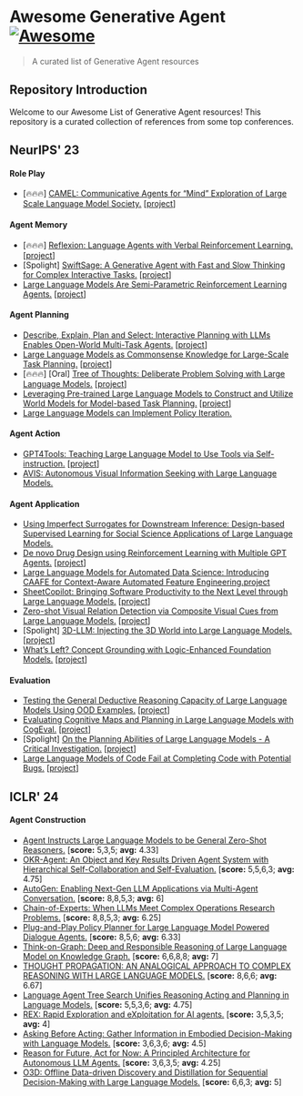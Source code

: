# Awesome Generative Agent [![Awesome](https://awesome.re/badge.svg)](https://awesome.re) <!-- omit in toc -->

> A curated list of Generative Agent resources


## Repository Introduction

Welcome to our Awesome List of Generative Agent resources! This repository is a curated collection of references from some top conferences.


## NeurIPS' 23

#### Role Play
* [🔥🔥🔥] [CAMEL: Communicative Agents for “Mind” Exploration of Large Scale Language Model Society.](https://openreview.net/pdf?id=3IyL2XWDkG) [[project](https://www.camel-ai.com/)]

#### Agent Memory
* [🔥🔥🔥] [Reflexion: Language Agents with Verbal Reinforcement Learning.](https://arxiv.org/pdf/2303.11366.pdf) [[project](https://github.com/noahshinn024/reflexion)]
* [Spolight] [SwiftSage: A Generative Agent with Fast and Slow Thinking for Complex Interactive Tasks.](https://openreview.net/pdf?id=Rzk3GP1HN7) [[project](https://yuchenlin.xyz/swiftsage/)]
* [Large Language Models Are Semi-Parametric Reinforcement Learning Agents.](https://openreview.net/pdf?id=ZcJa1R6j3v) [[project](https://github.com/OpenDFM/Rememberer)]

#### Agent Planning
* [Describe, Explain, Plan and Select: Interactive Planning with LLMs Enables Open-World Multi-Task Agents.](https://openreview.net/pdf?id=KtvPdGb31Z) [[project](https://github.com/CraftJarvis/MC-Planner)]
* [Large Language Models as Commonsense Knowledge for Large-Scale Task Planning.](https://openreview.net/pdf?id=Wjp1AYB8lH) [[project](https://llm-mcts.github.io/)]
* [🔥🔥🔥] [Oral] [Tree of Thoughts: Deliberate Problem Solving with Large Language Models.](https://openreview.net/pdf?id=5Xc1ecxO1h) [[project](https://github.com/princeton-nlp/tree-of-thought-llm)]
* [Leveraging Pre-trained Large Language Models to Construct and Utilize World Models for Model-based Task Planning.](https://openreview.net/pdf?id=zDbsSscmuj) [[project](https://guansuns.github.io/pages/llm-dm)]
* [Large Language Models can Implement Policy Iteration.](https://openreview.net/pdf?id=LWxjWoBTsr)

#### Agent Action
* [GPT4Tools: Teaching Large Language Model to Use Tools via Self-instruction.](https://openreview.net/pdf?id=cwjh8lqmOL) [[project](https://gpt4tools.github.io/)]
* [AVIS: Autonomous Visual Information Seeking with Large Language Models.](https://openreview.net/pdf?id=7EMphtUgCI)

#### Agent Application
* [Using Imperfect Surrogates for Downstream Inference: Design-based Supervised Learning for Social Science Applications of Large Language Models.](https://openreview.net/pdf?id=e8RZwixcE4)
* [De novo Drug Design using Reinforcement Learning with Multiple GPT Agents.](https://openreview.net/pdf?id=1B6YKnHYBb) [[project](https://github.com/HXYfighter/MolRL-MGPT)]
* [Large Language Models for Automated Data Science: Introducing CAAFE for Context-Aware Automated Feature Engineering.](https://openreview.net/pdf?id=9WSxQZ9mG7)[project](https://github.com/automl/CAAFE)
* [SheetCopilot: Bringing Software Productivity to the Next Level through Large Language Models.](https://openreview.net/pdf?id=tfyr2zRVoK) [[project](https://sheetcopilot.github.io/)]
* [Zero-shot Visual Relation Detection via Composite Visual Cues from Large Language Models.](https://openreview.net/pdf?id=wiv21EJ0Vd) [[project](https://github.com/HKUST-LongGroup/RECODE)]
* [Spolight] [3D-LLM: Injecting the 3D World into Large Language Models.](https://openreview.net/pdf?id=YQA28p7qNz) [[project](https://vis-www.cs.umass.edu/3dllm/)]
* [What’s Left? Concept Grounding with Logic-Enhanced Foundation Models.](https://openreview.net/pdf?id=sq4o3tjWaj) [[project](https://web.stanford.edu/~joycj/projects/left_neurips_2023)]

#### Evaluation

* [Testing the General Deductive Reasoning Capacity of Large Language Models Using OOD Examples.](https://openreview.net/pdf?id=MCVfX7HgPO) [[project](https://github.com/asaparov/prontoqa)]
* [Evaluating Cognitive Maps and Planning in Large Language Models with CogEval.](https://openreview.net/pdf?id=VtkGvGcGe3) [[project](https://github.com/cogeval/cogmaps)]
* [Spolight] [On the Planning Abilities of Large Language Models - A Critical Investigation.](https://openreview.net/pdf?id=X6dEqXIsEW) [[project](https://github.com/karthikv792/LLMs-Planning)]
* [Large Language Models of Code Fail at Completing Code with Potential Bugs.](https://openreview.net/pdf?id=e1WgjvFGWp) [[project](https://github.com/amazon-science/buggy-code-completion)]



## ICLR' 24

#### Agent Construction

* [Agent Instructs Large Language Models to be General Zero-Shot Reasoners.](https://openreview.net/forum?id=zIJFG7wW2d) [**score:** 5,3,5; **avg:** 4.33]
* [OKR-Agent: An Object and Key Results Driven Agent System with Hierarchical Self-Collaboration and Self-Evaluation.](https://openreview.net/forum?id=Mngdhgi711) [**score:** 5,5,6,3; **avg:** 4.75]
* [AutoGen: Enabling Next-Gen LLM Applications via Multi-Agent Conversation.](https://openreview.net/forum?id=tEAF9LBdgu) [**score:** 8,8,5,3; **avg:** 6]
* [Chain-of-Experts: When LLMs Meet Complex Operations Research Problems.](https://openreview.net/forum?id=HobyL1B9CZ) [**score:** 8,8,5,3; **avg:** 6.25]
* [Plug-and-Play Policy Planner for Large Language Model Powered Dialogue Agents.](https://openreview.net/forum?id=MCNqgUFTHI) [**score:** 8,5,6; **avg:** 6.33]
* [Think-on-Graph: Deep and Responsible Reasoning of Large Language Model on Knowledge Graph.](https://openreview.net/forum?id=nnVO1PvbTv) [**score:** 6,6,8,8; **avg:** 7]
* [THOUGHT PROPAGATION: AN ANALOGICAL APPROACH TO COMPLEX REASONING WITH LARGE LANGUAGE MODELS.](https://openreview.net/forum?id=SBoRhRCzM3) [**score:** 8,6,6; **avg:** 6.67]
* [Language Agent Tree Search Unifies Reasoning Acting and Planning in Language Models.](https://openreview.net/forum?id=6LNTSrJjBe) [**score:** 5,5,3,6; **avg:** 4.75]
* [REX: Rapid Exploration and eXploitation for AI agents.](https://openreview.net/forum?id=8TAGx549Ns) [**score:** 3,5,3,5; **avg:** 4]
* [Asking Before Acting: Gather Information in Embodied Decision-Making with Language Models.](https://openreview.net/forum?id=9QVqYBvCD8) [**score:** 3,6,3,6; **avg:** 4.5]
* [Reason for Future, Act for Now: A Principled Architecture for Autonomous LLM Agents.](https://openreview.net/forum?id=5aHmaMFJns) [**score:** 3,6,3,5; **avg:** 4.25]
* [O3D: Offline Data-driven Discovery and Distillation for Sequential Decision-Making with Large Language Models.](https://openreview.net/forum?id=a01qbkxbve) [**score:** 6,6,3; **avg:** 5]

